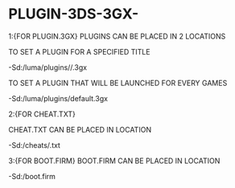 # PLUGIN-3DS-3GX-
1:{FOR PLUGIN.3GX} PLUGINS CAN BE PLACED IN 2 LOCATIONS

TO SET A PLUGIN FOR A SPECIFIED TITLE

-Sd:/luma/plugins/<TITLEID>/<FILENAME>.3gx

TO SET A PLUGIN THAT WILL BE LAUNCHED FOR EVERY GAMES

-Sd:/luma/plugins/default.3gx

2:{FOR CHEAT.TXT}

CHEAT.TXT CAN BE PLACED IN LOCATION

-Sd:/cheats/<TITLEID>.txt

3:{FOR BOOT.FIRM} BOOT.FIRM CAN BE PLACED IN LOCATION

-Sd:/boot.firm
